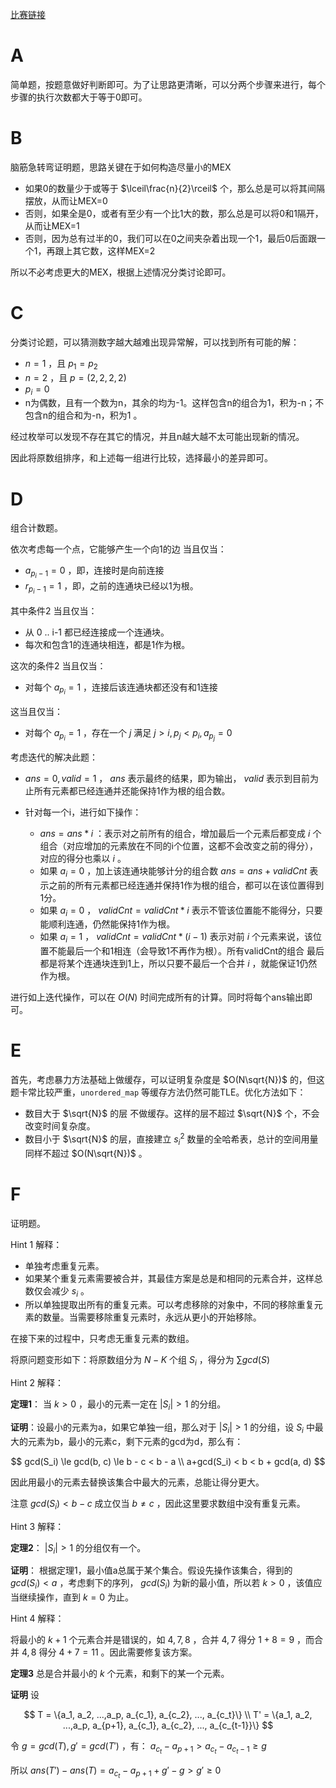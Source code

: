 [比赛链接](https://codeforces.com/contest/1806)

# A

简单题，按题意做好判断即可。为了让思路更清晰，可以分两个步骤来进行，每个步骤的执行次数都大于等于0即可。

# B

脑筋急转弯证明题，思路关键在于如何构造尽量小的MEX

* 如果0的数量少于或等于 $\lceil\frac{n}{2}\rceil$ 个，那么总是可以将其间隔摆放，从而让MEX=0
* 否则，如果全是0，或者有至少有一个比1大的数，那么总是可以将0和1隔开，从而让MEX=1
* 否则，因为总有过半的0，我们可以在0之间夹杂着出现一个1，最后0后面跟一个1，再跟上其它数，这样MEX=2

所以不必考虑更大的MEX，根据上述情况分类讨论即可。

# C

分类讨论题，可以猜测数字越大越难出现异常解，可以找到所有可能的解：

* $n=1$ ，且 $p_1=p_2$
* $n=2$ ，且 $p=(2,2,2,2)$ 
* $p_i=0$
* n为偶数，且有一个数为n，其余的均为-1。这样包含n的组合为1，积为-n；不包含n的组合和为-n，积为1 。

经过枚举可以发现不存在其它的情况，并且n越大越不太可能出现新的情况。

因此将原数组排序，和上述每一组进行比较，选择最小的差异即可。

# D

组合计数题。

依次考虑每一个点，它能够产生一个向1的边 当且仅当：

* $a_{p_i-1} = 0$ ，即，连接时是向前连接
* $r_{p_i-1} = 1$ ，即，之前的连通块已经以1为根。

其中条件2 当且仅当：

* 从 0 .. i-1 都已经连接成一个连通块。
* 每次和包含1的连通块相连，都是1作为根。

这次的条件2 当且仅当：

* 对每个 $a_{p_i}=1$ ，连接后该连通块都还没有和1连接

这当且仅当：

* 对每个 $a_{p_i}=1$ ，存在一个 $j$ 满足 $j \gt i, p_j\lt p_i, a_{p_j} = 0$

考虑迭代的解决此题：

* $ans=0, valid=1$ ， $ans$ 表示最终的结果，即为输出， $valid$ 表示到目前为止所有元素都已经连通并还能保持1作为根的组合数。
* 针对每一个i，进行如下操作：

  * $ans = ans * i$ ：表示对之前所有的组合，增加最后一个元素后都变成 $i$ 个组合（对应增加的元素放在不同的i个位置，这都不会改变之前的得分），对应的得分也乘以 $i$ 。
  * 如果 $a_i=0$ ，加上该连通块能够计分的组合数 $ans = ans + validCnt$ 表示之前的所有元素都已经连通并保持1作为根的组合，都可以在该位置得到1分。
  * 如果 $a_i=0$ ， $validCnt = validCnt * i$ 表示不管该位置能不能得分，只要能顺利连通，仍然能保持1作为根。
  * 如果 $a_i=1$ ， $validCnt = validCnt * (i-1)$ 表示对前 $i$ 个元素来说，该位置不能最后一个和1相连（会导致1不再作为根）。所有validCnt的组合 最后都是将某个连通块连到1上，所以只要不最后一个合并 $i$ ，就能保证1仍然作为根。

进行如上迭代操作，可以在 $O(N)$ 时间完成所有的计算。同时将每个ans输出即可。

# E

首先，考虑暴力方法基础上做缓存，可以证明复杂度是 $O(N\sqrt{N})$ 的，但这题卡常比较严重，`unordered_map` 等缓存方法仍然可能TLE。优化方法如下：

* 数目大于 $\sqrt{N}$ 的层 不做缓存。这样的层不超过 $\sqrt{N}$ 个，不会改变时间复杂度。
* 数目小于 $\sqrt{N}$ 的层，直接建立 $s_i^2$ 数量的全哈希表，总计的空间用量同样不超过 $O(N\sqrt{N})$  。

# F

证明题。

Hint 1 解释：

* 单独考虑重复元素。
* 如果某个重复元素需要被合并，其最佳方案是总是和相同的元素合并，这样总数仅会减少 $s_i$ 。
* 所以单独提取出所有的重复元素。可以考虑移除的对象中，不同的移除重复元素的数量。当需要移除重复元素时，永远从更小的开始移除。

在接下来的过程中，只考虑无重复元素的数组。

将原问题变形如下：将原数组分为 $N-K$ 个组 $S_i$ ，得分为 $\sum{gcd(S)}$

Hint 2 解释：

**定理1**： 当 $k>0$ ，最小的元素一定在 $|S_i|>1$ 的分组。

**证明**：设最小的元素为a，如果它单独一组，那么对于 $|S_i|>1$ 的分组，设 $S_i$ 中最大的元素为b，最小的元素c，剩下元素的gcd为d，那么有：

$$
gcd(S_i) \le gcd(b, c) \le b - c < b - a \\
a+gcd(S_i) < b < b + gcd(a, d)
$$

因此用最小的元素去替换该集合中最大的元素，总能让得分更大。

注意 $gcd(S_i)<b-c$ 成立仅当 $b\ne c$ ，因此这里要求数组中没有重复元素。

Hint 3 解释：

**定理2**： $|S_i|>1$ 的分组仅有一个。

**证明**： 根据定理1，最小值a总属于某个集合。假设先操作该集合，得到的 $gcd(S_i) <a$ ，考虑剩下的序列， $gcd(S_i)$ 为新的最小值，所以若 $k>0$ ，该值应当继续操作，直到 $k=0$ 为止。

Hint 4 解释：

将最小的 $k+1$ 个元素合并是错误的，如 $4,7,8$ ，合并 $4,7$ 得分 $1+8=9$ ，而合并 $4,8$ 得分 $4+7=11$ 。因此需要修复该方案。

**定理3** 总是合并最小的 $k$ 个元素，和剩下的某一个元素。

**证明** 设 

$$
T = \{a_1, a_2, ...,a_p, a_{c_1}, a_{c_2}, ..., a_{c_t}\} \\
T' = \{a_1, a_2, ...,a_p, a_{p+1}, a_{c_1}, a_{c_2}, ..., a_{c_{t-1}}\}
$$

令 $g=gcd(T), g'=gcd(T')$ ，有： $a_{c_t}-a_{p+1} > a_{c_t} - a_{c_t-1} \ge g$

所以 $ans(T')-ans(T) = a_{c_t}-a_{p+1}+g'-g \gt g' \ge 0$